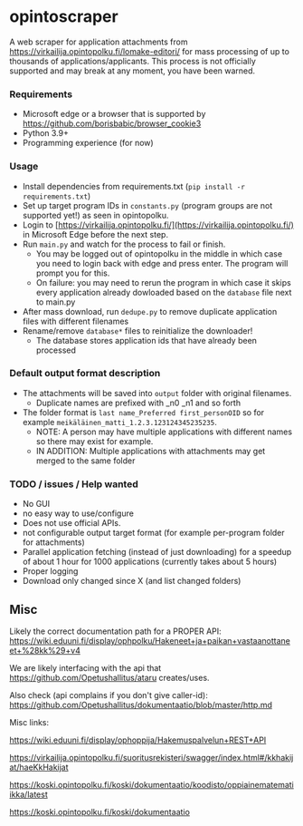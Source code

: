 # opintoscraper

A web scraper for application attachments from https://virkailija.opintopolku.fi/lomake-editori/ for mass processing of up to thousands of applications/applicants. This process is not officially supported and may break at any moment, you have been warned.

### Requirements

 - Microsoft edge or a browser that is supported by https://github.com/borisbabic/browser_cookie3
 - Python 3.9+
 - Programming experience (for now)

### Usage

 - Install dependencies from requirements.txt (`pip install -r requirements.txt`)
 - Set up target program IDs in `constants.py` (program groups are not supported yet!) as seen in opintopolku.
 - Login to [https://virkailija.opintopolku.fi/](https://virkailija.opintopolku.fi/) in Microsoft Edge before the next step.
 - Run `main.py` and watch for the process to fail or finish. 
    - You may be logged out of opintopolku in the middle in which case you need to login back with edge and press enter. The program will prompt you for this.
   - On failure: you may need to rerun the program in which case it skips every application already dowloaded based on the `database` file next to main.py
 - After mass download, run `dedupe.py` to remove duplicate application files with different filenames  
 - Rename/remove `database*` files to reinitialize the downloader!
   - The database stores application ids that have already been processed


### Default output format description

  - The attachments will be saved into `output` folder with original filenames.
     - Duplicate names are prefixed with _n0 _n1 and so forth
  - The folder format is `last name_Preferred first_personOID` so for example `meikäläinen_matti_1.2.3.123124345235235`.
     - NOTE: A person may have multiple applications with different names so there may exist for example.
     - IN ADDITION: Multiple applications with attachments may get merged to the same folder

### TODO / issues / Help wanted

 - No GUI
 - no easy way to use/configure 
 - Does not use official APIs.
 - not configurable output target format (for example per-program folder for attachments)
 - Parallel application fetching (instead of just downloading) for a speedup of about 1 hour for 1000 applications (currently takes about 5 hours)
 - Proper logging
 - Download only changed since X (and list changed folders)

## Misc
Likely the correct documentation path for a PROPER API: https://wiki.eduuni.fi/display/ophpolku/Hakeneet+ja+paikan+vastaanottaneet+%28kk%29+v4

We are likely interfacing with the api that https://github.com/Opetushallitus/ataru creates/uses.

Also check (api complains if you don't give caller-id):
https://github.com/Opetushallitus/dokumentaatio/blob/master/http.md

Misc links:

https://wiki.eduuni.fi/display/ophoppija/Hakemuspalvelun+REST+API

https://virkailija.opintopolku.fi/suoritusrekisteri/swagger/index.html#/kkhakijat/haeKkHakijat

https://koski.opintopolku.fi/koski/dokumentaatio/koodisto/oppiainematematiikka/latest

https://koski.opintopolku.fi/koski/dokumentaatio
